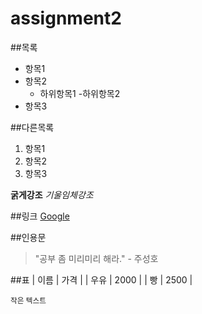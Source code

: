 # assignment2

##목록
- 항목1
- 항목2
  -  하위항목1
  -하위항목2
- 항목3

##다른목록
1. 항목1
2. 항목2
3. 항목3

**굵게강조**
*기울임체강조*

##링크
[Google](https://www.google.com)

##인용문
> "공부 좀 미리미리 해라." - 주성호

##표
|  이름  |  가격  |
|  우유  |  2000  |
|   빵   |  2500  |

<sup>작은 텍스트</sup>
